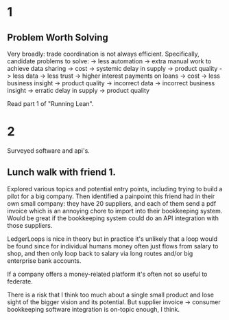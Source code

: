 # 1

## Problem Worth Solving
Very broadly: trade coordination is not always efficient. Specifically, candidate problems to solve:
-> less automation
  -> extra manual work to achieve data sharing
    -> cost
  -> systemic delay in supply
    -> product quality
-> less data
  -> less trust
    -> higher interest payments on loans
      -> cost
  -> less business insight
    -> product quality
-> incorrect data
  -> incorrect business insight
    -> erratic delay in supply
      -> product quality

Read part 1 of "Running Lean".

# 2

Surveyed software and api's.

## Lunch walk with friend 1.
Explored various topics and potential entry points, including trying to build a pilot for a big company. Then identified a painpoint this friend had in their own small company: they have 20 suppliers, and each of them send a pdf invoice which is an annoying chore to import into their bookkeeping system. Would be great if the bookkeeping system could do an API integration with those suppliers.

LedgerLoops is nice in theory but in practice it's unlikely that a loop would be found since for individual humans money often just flows from salary to shop, and then only loop back to salary via long routes and/or big enterprise bank accounts.

If a company offers a money-related platform it's often not so useful to federate.

There is a risk that I think too much about a single small product and lose sight of the bigger vision and its potential. But supplier invoice -> consumer bookkeeping software integration is on-topic enough, I think.